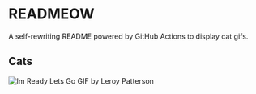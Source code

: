 # READMEOW

A self-rewriting README powered by GitHub Actions to display cat gifs.

## Cats

![Im Ready Lets Go GIF by Leroy Patterson](https://media1.giphy.com/media/CjmvTCZf2U3p09Cn0h/200.gif?cid=9acd02dauipic89nqadyva4kxer0hv7zyimast3axvtdsg82&ep=v1_gifs_search&rid=200.gif&ct=g)
